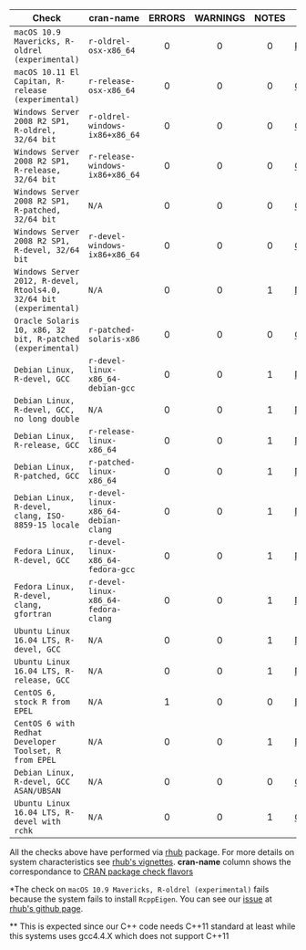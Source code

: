 | Check                   | cran-name |      ERRORS   | WARNINGS  | NOTES | URL | 
| ----------------------- |-------------|:-------------:| :-------: | :---: | -- |
| `macOS 10.9 Mavericks, R-oldrel (experimental)` | `r-oldrel-osx-x86_64`  | 0 | 0 | 0 | [PREPERROR](https://builder.r-hub.io/status/volesti_1.0.2.tar.gz-4561558b7b96f9d9ab4662b565f1b871)* | 
| `macOS 10.11 El Capitan, R-release (experimental)` | `r-release-osx-x86_64` | 0 | 0 | 0 | [OK](https://builder.r-hub.io/status/volesti_1.0.2.tar.gz-b02c328852acddb3fcd3048f9f327055) |
| `Windows Server 2008 R2 SP1, R-oldrel, 32/64 bit` | `r-oldrel-windows-ix86+x86_64` | 0 | 0 | 0 | [OK](https://builder.r-hub.io/status/volesti_1.0.2.tar.gz-f43945e177bd0a39f2a4effa8f6e9c88) |
| `Windows Server 2008 R2 SP1, R-release, 32/64 bit` | `r-release-windows-ix86+x86_64` | 0 | 0 | 0 | [OK](https://builder.r-hub.io/status/volesti_1.0.2.tar.gz-707ffbeaa5fb7f3b00a1cff357e63c7f) |
| `Windows Server 2008 R2 SP1, R-patched, 32/64 bit` | `N/A` | 0 | 0 | 0 | [OK](https://builder.r-hub.io/status/volesti_1.0.2.tar.gz-3376f9b5f6a17ba0a2c30b0cbf0bf917) |
| `Windows Server 2008 R2 SP1, R-devel, 32/64 bit` | `r-devel-windows-ix86+x86_64` | 0 | 0 | 0 | [OK](https://builder.r-hub.io/status/volesti_1.0.2.tar.gz-901e108dfc1802c6f8726f162c95e597) |
| `Windows Server 2012, R-devel, Rtools4.0, 32/64 bit (experimental)` | `N/A` | 0 | 0 | 1 | [NOTE](https://builder.r-hub.io/status/volesti_1.0.2.tar.gz-c48dc0fa6839ef8b509c73c48f0ca887) |
| `Oracle Solaris 10, x86, 32 bit, R-patched (experimental)` | `r-patched-solaris-x86` | 0 | 0 | 0 | [OK](https://builder.r-hub.io/status/volesti_1.0.2.tar.gz-39bda3d243591a660eb3a4d2cdb4ac3f) |
| `Debian Linux, R-devel, GCC` | `r-devel-linux-x86_64-debian-gcc` |  0 | 0 | 1 | [NOTE](https://builder.r-hub.io/status/volesti_1.0.2.tar.gz-907c4d873965c64d435bc672335063eb) |
| `Debian Linux, R-devel, GCC, no long double` | `N/A` | 0 | 0 | 1 | [NOTE](https://builder.r-hub.io/status/volesti_1.0.2.tar.gz-cb5a82d9e3112bb706e6c767e778e3a5) |
| `Debian Linux, R-release, GCC` | `r-release-linux-x86_64` | 0 | 0 | 1 | [NOTE](https://builder.r-hub.io/status/volesti_1.0.2.tar.gz-4c142b0323d2f174d53a761564e0b498) |
| `Debian Linux, R-patched, GCC` | `r-patched-linux-x86_64` | 0 | 0 | 1 | [NOTE](https://builder.r-hub.io/status/volesti_1.0.2.tar.gz-031047558bf41664b387180f558adfd1) |
| `Debian Linux, R-devel, clang, ISO-8859-15 locale` | `r-devel-linux-x86_64-debian-clang` | 0 | 0 | 1 | [NOTE](https://builder.r-hub.io/status/volesti_1.0.2.tar.gz-eecaf29af2fd88fdf148667c5463e141) |
| `Fedora Linux, R-devel, GCC` | `r-devel-linux-x86_64-fedora-gcc` | 0 | 0 | 1 | [NOTE](https://builder.r-hub.io/status/volesti_1.0.2.tar.gz-f919c24153e9afd09ef0654d4799fb12) |
| `Fedora Linux, R-devel, clang, gfortran` | `r-devel-linux-x86_64-fedora-clang` | 0 | 0 | 1 | [NOTE](https://builder.r-hub.io/status/volesti_1.0.2.tar.gz-0efbc2539568b86e2fa716db1a1231d6) |
| `Ubuntu Linux 16.04 LTS, R-devel, GCC` | `N/A` | 0 | 0 | 1 | [NOTE](https://builder.r-hub.io/status/volesti_1.0.2.tar.gz-7d47fbd13a90cb4c3712232cfa320fc3) |
| `Ubuntu Linux 16.04 LTS, R-release, GCC` |`N/A` | 0 | 0 | 1 | [NOTE](https://builder.r-hub.io/status/volesti_1.0.2.tar.gz-6911a48496c075be151e7ba5d6326fbb) |
| `CentOS 6, stock R from EPEL` |`N/A` | 1 | 0 | 0 | [ERROR](https://builder.r-hub.io/status/volesti_1.0.2.tar.gz-6f5d27f5b548d46da8fcafab677b86e4)** |
| `CentOS 6 with Redhat Developer Toolset, R from EPEL` | `N/A` | 0 | 0 | 1 | [NOTE](https://builder.r-hub.io/status/volesti_1.0.2.tar.gz-efce07b30b0a73c6c4f39db5fed70efa) |
| `Debian Linux, R-devel, GCC ASAN/UBSAN` | `N/A` | 0 | 0 | 0 | [OK](https://builder.r-hub.io/status/volesti_1.0.2.tar.gz-1d695055bc3e2facdc252827c5d27f1b) |
| `Ubuntu Linux 16.04 LTS, R-devel with rchk` | `N/A` | 0 | 0 | 1 | [OK](https://builder.r-hub.io/status/volesti_1.0.2.tar.gz-a35e57a5f29f45f2e74e07fd3b72c9e5) |

All the checks above have performed via [rhub](https://cran.r-project.org/web/packages/rhub/index.html) package. For more details on system characteristics see [rhub's vignettes](https://cran.r-project.org/web/packages/rhub/vignettes/rhub.html). **cran-name** column shows the correspondance to [CRAN package check flavors](https://cran.r-project.org/web/checks/check_flavors.html)  
  
*The check on `macOS 10.9 Mavericks, R-oldrel (experimental)` fails because the system fails to install `RcppEigen`. You can see our [issue](https://github.com/r-hub/rhub/issues/280) at [rhub's github page](https://github.com/r-hub/rhub).

** This is expected since our C++ code needs C++11 standard at least while this systems uses gcc4.4.X which does not support C++11
